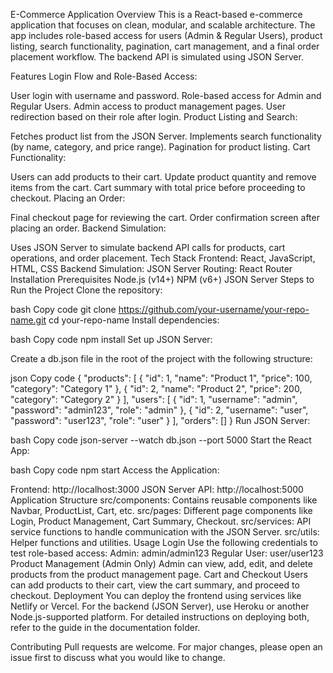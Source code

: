 
E-Commerce Application
Overview
This is a React-based e-commerce application that focuses on clean, modular, and scalable architecture.
The app includes role-based access for users (Admin & Regular Users), product listing, search functionality, pagination,
cart management, and a final order placement workflow. The backend API is simulated using JSON Server.

Features
Login Flow and Role-Based Access:

User login with username and password.
Role-based access for Admin and Regular Users.
Admin access to product management pages.
User redirection based on their role after login.
Product Listing and Search:

Fetches product list from the JSON Server.
Implements search functionality (by name, category, and price range).
Pagination for product listing.
Cart Functionality:

Users can add products to their cart.
Update product quantity and remove items from the cart.
Cart summary with total price before proceeding to checkout.
Placing an Order:

Final checkout page for reviewing the cart.
Order confirmation screen after placing an order.
Backend Simulation:

Uses JSON Server to simulate backend API calls for products, cart operations, and order placement.
Tech Stack
Frontend: React, JavaScript, HTML, CSS
Backend Simulation: JSON Server
Routing: React Router
Installation
Prerequisites
Node.js (v14+)
NPM (v6+)
JSON Server
Steps to Run the Project
Clone the repository:

bash
Copy code
git clone https://github.com/your-username/your-repo-name.git
cd your-repo-name
Install dependencies:

bash
Copy code
npm install
Set up JSON Server:

Create a db.json file in the root of the project with the following structure:

json
Copy code
{
  "products": [
    { "id": 1, "name": "Product 1", "price": 100, "category": "Category 1" },
    { "id": 2, "name": "Product 2", "price": 200, "category": "Category 2" }
  ],
  "users": [
    { "id": 1, "username": "admin", "password": "admin123", "role": "admin" },
    { "id": 2, "username": "user", "password": "user123", "role": "user" }
  ],
  "orders": []
}
Run JSON Server:

bash
Copy code
json-server --watch db.json --port 5000
Start the React App:

bash
Copy code
npm start
Access the Application:

Frontend: http://localhost:3000
JSON Server API: http://localhost:5000
Application Structure
src/components: Contains reusable components like Navbar, ProductList, Cart, etc.
src/pages: Different page components like Login, Product Management, Cart Summary, Checkout.
src/services: API service functions to handle communication with the JSON Server.
src/utils: Helper functions and utilities.
Usage
Login
Use the following credentials to test role-based access:
Admin: admin/admin123
Regular User: user/user123
Product Management (Admin Only)
Admin can view, add, edit, and delete products from the product management page.
Cart and Checkout
Users can add products to their cart, view the cart summary, and proceed to checkout.
Deployment
You can deploy the frontend using services like Netlify or Vercel. For the backend (JSON Server), use Heroku or another Node.js-supported platform. For detailed instructions on deploying both, refer to the guide in the documentation folder.

Contributing
Pull requests are welcome. For major changes, please open an issue first to discuss what you would like to change.
